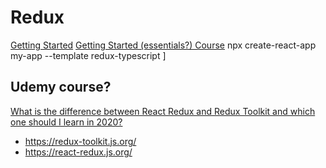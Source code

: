 ﻿# Redux
[Getting Started](https://redux.js.org/introduction/getting-started/)
[Getting Started (essentials?) Course](https://redux.js.org/tutorials/essentials/part-1-overview-concepts)
npx create-react-app my-app --template redux-typescript
]




## Udemy course?

[What is the difference between React Redux and Redux Toolkit and which one should I learn in 2020?](https://www.reddit.com/r/reactjs/comments/icxq1k/what_is_the_difference_between_react_redux_and/)
- https://redux-toolkit.js.org/
- https://react-redux.js.org/
